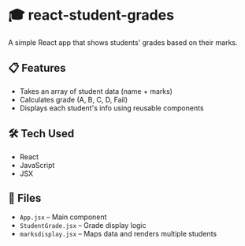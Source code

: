 # 🎓 react-student-grades

A simple React app that shows students' grades based on their marks.

## 📋 Features

- Takes an array of student data (name + marks)
- Calculates grade (A, B, C, D, Fail)
- Displays each student's info using reusable components

## 🛠️ Tech Used

- React
- JavaScript
- JSX

## 📁 Files

- `App.jsx` – Main component
- `StudentGrade.jsx` – Grade display logic
- `marksdisplay.jsx` – Maps data and renders multiple students

